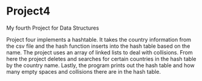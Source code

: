 # Project4
My fourth Project for Data Structures


Project four implements a hashtable. It takes the country information from the csv file and the hash function inserts into the hash table based on the name. The project uses an array of linked lists to deal with collisions. From here the project deletes and searches for certain countries in the hash table by the country name. Lastly, the program prints out the hash table and how many empty spaces and collisions there are in the hash table. 
